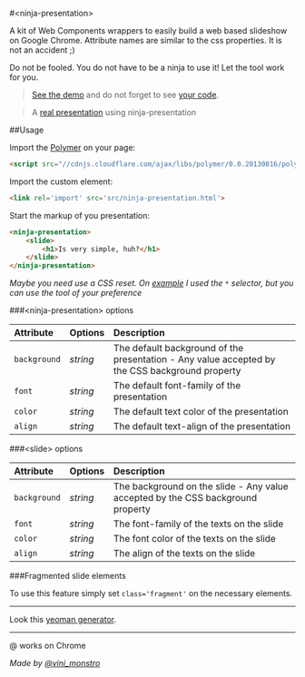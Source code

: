 #&lt;ninja-presentation&gt;

A kit of Web Components wrappers to easily build a web based slideshow on Google Chrome.
Attribute names are similar to the css properties. It is not an accident ;)

Do not be fooled. You do not have to be a ninja to use it! Let the tool work for you.

> [See the demo](http://viniciusalmeida.github.io/ninja-presentation/#1) and do not forget to see [your code](https://github.com/viniciusalmeida/ninja-presentation/blob/gh-pages/index.html).

> A [real presentation](http://viniciusalmeida.github.io/presentations/introducing-the-gruntjs) using ninja-presentation

##Usage

Import the [Polymer](http://www.polymer-project.org/) on your page:
```html
<script src="//cdnjs.cloudflare.com/ajax/libs/polymer/0.0.20130816/polymer.min.js"></script>
```

Import the custom element:
```html
<link rel='import' src='src/ninja-presentation.html'>
```

Start the markup of you presentation:
```html
<ninja-presentation>
	<slide>
		<h1>Is very simple, huh?</h1>
	</slide>
</ninja-presentation>
```

*Maybe you need use a CSS reset. On [example](http://viniciusalmeida.github.io/ninja-presentation) I used the ```*``` selector, but you can use the tool of your preference*

###&lt;ninja-presentation&gt; options

|Attribute|Options|Description|
|:--------|:------|:----------|
|`background`|*string*|The default background of the presentation - Any value accepted by the CSS background property|
|`font`|*string*|The default font-family of the presentation|
|`color`|*string*|The default text color of the presentation|
|`align`|*string*|The default text-align of the presentation|

###&lt;slide&gt; options

|Attribute|Options|Description|
|:--------|:------|:----------|
|`background`|*string*|The background on the slide - Any value accepted by the CSS background property|
|`font`|*string*|The font-family of the texts on the slide|
|`color`|*string*|The font color of the texts on the slide|
|`align`|*string*|The align of the texts on the slide|

###Fragmented slide elements

To use this feature simply set ```class='fragment'``` on the necessary elements.

---

Look this [yeoman generator](https://github.com/rafinskipg/generator-webcomponents/).

---

@ works on Chrome

*Made by [@vini_monstro](https://twitter.com/vini_monstro)*
